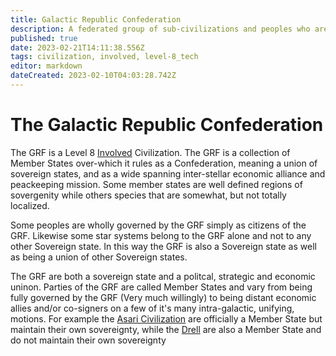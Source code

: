 ```yaml
---
title: Galactic Republic Confederation
description: A federated group of sub-civilizations and peoples who are governed by a republic government system.
published: true
date: 2023-02-21T14:11:38.556Z
tags: civilization, involved, level-8_tech
editor: markdown
dateCreated: 2023-02-10T04:03:28.742Z
---
```


# The Galactic Republic Confederation

The GRF is a Level 8 [Involved](/Involved) Civilization. The GRF is a collection of Member States over-which it rules as a Confederation, meaning a union of sovereign states, and as a wide spanning inter-stellar economic alliance and peackeeping mission. Some member states are well defined regions of sovergenity while others species that are somewhat, but not totally localized. 


Some peoples are wholly governed by the GRF simply as citizens of the GRF. Likewise some star systems belong to the GRF alone and not to any other Sovereign state. In this way the GRF is also a Sovereign state as well as being a union of other Sovereign states.


The GRF are both a sovereign state and a politcal, strategic and economic uninon. Parties of the GRF are called Member States and vary from being fully governed by the GRF (Very much willingly) to being distant economic allies and/or co-signers on a few of it's many intra-galactic, unifying, motions. For example the [Asari Civilization](/Asari_Civ) are officially a Member State but maintain their own sovereignty, while the [Drell](/Drell) are also a Member State and do not maintain their own sovereignty